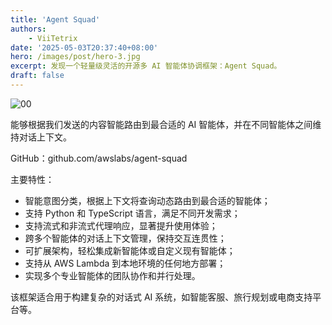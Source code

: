 ```yaml
---
title: 'Agent Squad'
authors:
    - ViiTetrix
date: '2025-05-03T20:37:40+08:00'
hero: /images/post/hero-3.jpg
excerpt: 发现一个轻量级灵活的开源多 AI 智能体协调框架：Agent Squad。
draft: false
---
```


![00](/images/00.jpg)

能够根据我们发送的内容智能路由到最合适的 AI 智能体，并在不同智能体之间维持对话上下文。

GitHub：github.com/awslabs/agent-squad

主要特性：

- 智能意图分类，根据上下文将查询动态路由到最合适的智能体；
- 支持 Python 和 TypeScript 语言，满足不同开发需求；
- 支持流式和非流式代理响应，显著提升使用体验；
- 跨多个智能体的对话上下文管理，保持交互连贯性；
- 可扩展架构，轻松集成新智能体或自定义现有智能体；
- 支持从 AWS Lambda 到本地环境的任何地方部署；
- 实现多个专业智能体的团队协作和并行处理。

该框架适合用于构建复杂的对话式 AI 系统，如智能客服、旅行规划或电商支持平台等。